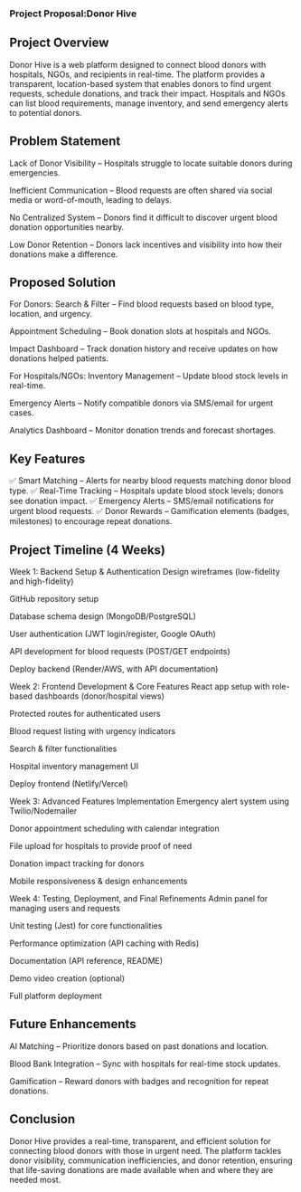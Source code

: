### Project Proposal:Donor Hive

## Project Overview
Donor Hive is a web platform designed to connect blood donors with hospitals, NGOs, and recipients in real-time. The platform provides a transparent, location-based system that enables donors to find urgent requests, schedule donations, and track their impact. Hospitals and NGOs can list blood requirements, manage inventory, and send emergency alerts to potential donors.

## Problem Statement
Lack of Donor Visibility – Hospitals struggle to locate suitable donors during emergencies.


Inefficient Communication – Blood requests are often shared via social media or word-of-mouth, leading to delays.


No Centralized System – Donors find it difficult to discover urgent blood donation opportunities nearby.


Low Donor Retention – Donors lack incentives and visibility into how their donations make a difference.


## Proposed Solution
For Donors:
Search & Filter – Find blood requests based on blood type, location, and urgency.


Appointment Scheduling – Book donation slots at hospitals and NGOs.


Impact Dashboard – Track donation history and receive updates on how donations helped patients.


For Hospitals/NGOs:
Inventory Management – Update blood stock levels in real-time.


Emergency Alerts – Notify compatible donors via SMS/email for urgent cases.


Analytics Dashboard – Monitor donation trends and forecast shortages.


## Key Features
✅ Smart Matching – Alerts for nearby blood requests matching donor blood type. 
✅ Real-Time Tracking – Hospitals update blood stock levels; donors see donation impact.
✅ Emergency Alerts – SMS/email notifications for urgent blood requests.
✅ Donor Rewards – Gamification elements (badges, milestones) to encourage repeat donations.

## Project Timeline (4 Weeks)
Week 1: Backend Setup & Authentication
Design wireframes (low-fidelity and high-fidelity)


GitHub repository setup


Database schema design (MongoDB/PostgreSQL)


User authentication (JWT login/register, Google OAuth)


API development for blood requests (POST/GET endpoints)


Deploy backend (Render/AWS, with API documentation)


Week 2: Frontend Development & Core Features
React app setup with role-based dashboards (donor/hospital views)


Protected routes for authenticated users


Blood request listing with urgency indicators


Search & filter functionalities


Hospital inventory management UI


Deploy frontend (Netlify/Vercel)


Week 3: Advanced Features Implementation
Emergency alert system using Twilio/Nodemailer


Donor appointment scheduling with calendar integration


File upload for hospitals to provide proof of need


Donation impact tracking for donors


Mobile responsiveness & design enhancements


Week 4: Testing, Deployment, and Final Refinements
Admin panel for managing users and requests


Unit testing (Jest) for core functionalities


Performance optimization (API caching with Redis)


Documentation (API reference, README)


Demo video creation (optional)


Full platform deployment



## Future Enhancements
AI Matching – Prioritize donors based on past donations and location.


Blood Bank Integration – Sync with hospitals for real-time stock updates.


Gamification – Reward donors with badges and recognition for repeat donations.


## Conclusion
Donor Hive provides a real-time, transparent, and efficient solution for connecting blood donors with those in urgent need. The platform tackles donor visibility, communication inefficiencies, and donor retention, ensuring that life-saving donations are made available when and where they are needed most.